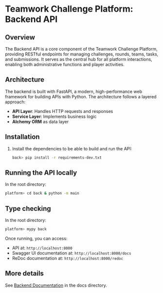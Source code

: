 # Teamwork Challenge Platform: Backend API

## Overview

The Backend API is a core component of the Teamwork Challenge Platform, providing RESTful endpoints for managing challenges, rounds, teams, tasks, and submissions. It serves as the central hub for all platform interactions, enabling both administrative functions and player activities.

## Architecture

The backend is built with FastAPI, a modern, high-performance web framework for building APIs with Python. The architecture follows a layered approach:

- **API Layer**: Handles HTTP requests and responses
- **Service Layer**: Implements business logic
- **Alchemy ORM** as data layer

## Installation

1. Install the dependencies to be able to build and run the API:
   ```bash
   back> pip install -r requirements-dev.txt
   ```

## Running the API locally

In the root directory:

   ```bash
   platform> cd back & python -m main
   ```
## Type checking

In the root directory:

   ```bash
   platform> mypy back
   ```

Once running, you can access:
- API at: `http://localhost:8000`
- Swagger UI documentation at: `http://localhost:8000/docs`
- ReDoc documentation at: `http://localhost:8000/redoc`

## More details

See [Backend Documentation](../docs/2-Backend.md) in the docs directory.
